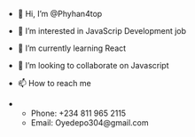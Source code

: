 - 👋 Hi, I’m @Phyhan4top
- 👀 I’m interested in JavaScrip Development job
- 🌱 I’m currently learning React
- 💞️ I’m looking to collaborate on Javascript

- 📫 How to reach me
- <ul>
  <li>Phone: +234 811 965 2115</li>
  <li>Email: Oyedepo304@gmail.com</li>
</ul>
<!---
Phyhan4top/Phyhan4top is a ✨ special ✨ repository because its `README.md` (this file) appears on your GitHub profile.
You can click the Preview link to take a look at your changes.
--->
